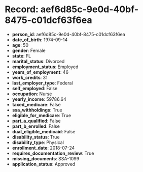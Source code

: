 # Record: aef6d85c-9e0d-40bf-8475-c01dcf63f6ea

- **person_id**: aef6d85c-9e0d-40bf-8475-c01dcf63f6ea
- **date_of_birth**: 1974-09-14
- **age**: 50
- **gender**: Female
- **state**: FL
- **marital_status**: Divorced
- **employment_status**: Employed
- **years_of_employment**: 46
- **work_credits**: 31
- **last_employer_type**: Federal
- **self_employed**: False
- **occupation**: Nurse
- **yearly_income**: 59786.64
- **taxed_medicare**: False
- **ssa_withholdings**: True
- **eligible_for_medicare**: True
- **part_a_qualified**: False
- **part_b_enrolled**: False
- **dual_eligible_medicaid**: False
- **disability_status**: True
- **disability_type**: Physical
- **enrollment_date**: 2018-07-24
- **requires_documentation_review**: True
- **missing_documents**: SSA-1099
- **application_status**: Approved